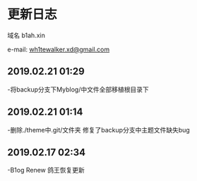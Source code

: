 # 更新日志
域名 b1ah.xin

e-mail: wh1tewalker.xd@gmail.com

## 2019.02.21 01:29
  -将backup分支下Myblog/中文件全部移植根目录下

## 2019.02.21 01:14 
  -删除./theme中.git/文件夹 修复了backup分支中主题文件缺失bug



## 2019.02.17 02:34

  -B1og Renew 鸽王恢复更新

